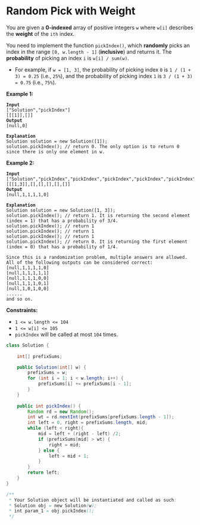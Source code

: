 # Random Pick with Weight

You are given a **0-indexed** array of positive integers `w` where `w[i]` describes the **weight** of the `ith` index.

You need to implement the function `pickIndex()`, which **randomly** picks an index in the range `[0, w.length - 1]` (**inclusive**) and returns it. The **probability** of picking an index `i` is `w[i] / sum(w)`.

* For example, if `w = [1, 3]`, the probability of picking index `0` is `1 / (1 + 3) = 0.25` (i.e., `25%`), and the probability of picking index `1` is `3 / (1 + 3) = 0.75` (i.e., `75%`).

&#x20;

**Example 1:**

<pre><code><strong>Input
</strong>["Solution","pickIndex"]
[[[1]],[]]
<strong>Output
</strong>[null,0]

<strong>Explanation
</strong>Solution solution = new Solution([1]);
solution.pickIndex(); // return 0. The only option is to return 0 since there is only one element in w.
</code></pre>

**Example 2:**

<pre><code><strong>Input
</strong>["Solution","pickIndex","pickIndex","pickIndex","pickIndex","pickIndex"]
[[[1,3]],[],[],[],[],[]]
<strong>Output
</strong>[null,1,1,1,1,0]

<strong>Explanation
</strong>Solution solution = new Solution([1, 3]);
solution.pickIndex(); // return 1. It is returning the second element (index = 1) that has a probability of 3/4.
solution.pickIndex(); // return 1
solution.pickIndex(); // return 1
solution.pickIndex(); // return 1
solution.pickIndex(); // return 0. It is returning the first element (index = 0) that has a probability of 1/4.

Since this is a randomization problem, multiple answers are allowed.
All of the following outputs can be considered correct:
[null,1,1,1,1,0]
[null,1,1,1,1,1]
[null,1,1,1,0,0]
[null,1,1,1,0,1]
[null,1,0,1,0,0]
......
and so on.
</code></pre>

&#x20;

**Constraints:**

* `1 <= w.length <= 104`
* `1 <= w[i] <= 105`
* `pickIndex` will be called at most `104` times.



```java
class Solution {
    
    int[] prefixSums;

    public Solution(int[] w) {
        prefixSums = w;
        for (int i = 1; i < w.length; i++) {
            prefixSums[i] += prefixSums[i - 1];
        }
    }
    
    public int pickIndex() {        
        Random rd = new Random();
        int wt = rd.nextInt(prefixSums[prefixSums.length - 1]);        
        int left = 0, right = prefixSums.length, mid;
        while (left < right){
            mid = left + (right - left) /2;
            if (prefixSums[mid] > wt) {
                right = mid;
            } else {
                left = mid + 1;
            }            
        }
        return left;
    }
}

/**
 * Your Solution object will be instantiated and called as such:
 * Solution obj = new Solution(w);
 * int param_1 = obj.pickIndex();
 */
```
